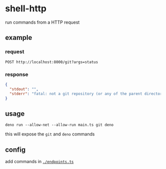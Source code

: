 # shell-http

run commands from a HTTP request

## example

### request

```
POST http://localhost:8000/git?args=status
```

### response

```json
{
  "stdout": "",
  "stderr": "fatal: not a git repository (or any of the parent directories): .git\n"
}
```

## usage

```
deno run --allow-net --allow-run main.ts git deno
```

this will expose the `git` and `deno` commands

## config

add commands in [`./endpoints.ts`](./endpoints.ts)
